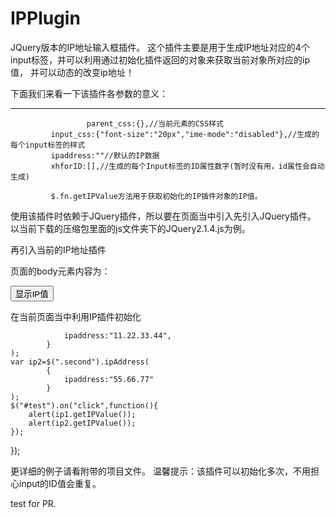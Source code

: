 # IPPlugin
JQuery版本的IP地址输入框插件。
这个插件主要是用于生成IP地址对应的4个input标签，并可以利用通过初始化插件返回的对象来获取当前对象所对应的ip值，
并可以动态的改变ip地址！


下面我们来看一下该插件各参数的意义：

----------------------------------------------------------------------------------------------------------

 					 parent_css:{},//当前元素的CSS样式
	         input_css:{"font-size":"20px","ime-mode":"disabled"},//生成的每个input标签的样式
	         ipaddress:""//默认的IP数据
	         xhforID:[],//生成的每个Input标签的ID属性数字(暂时没有用，id属性会自动生成)

	         $.fn.getIPValue方法用于获取初始化的IP插件对象的IP值。


使用该插件时依赖于JQuery插件，所以要在页面当中引入先引入JQuery插件。
以当前下载的压缩包里面的js文件夹下的JQuery2.1.4.js为例。
<script type="text/javascript" src="../js/jquery-2.1.4.js" ></script>
再引入当前的IP地址插件
<script type="text/javascript" src="../js/IPPlugin.js" ></script>


页面的body元素内容为：
<body>
<div class="first">
	     <!--此处是用于初始化第1个IP插件的位置-->
</div>
<div class="second">
	     <!--此处是用于初始化第2个IP插件的位置-->
</div>
<!--用于弹出第个不同的IP地址的值-->
<button id="test">显示IP值</button>


在当前页面当中利用IP插件初始化
<script type="text/javascript">
$(function() {
	var ip1=$(".first").ipAddress(
			{                                      </script>
				ipaddress:"11.22.33.44",
			}
	);
	var ip2=$(".second").ipAddress(
			{
				ipaddress:"55.66.77"
			}
	);
	$("#test").on("click",function(){
		alert(ip1.getIPValue());
		alert(ip2.getIPValue());
	});
});



更详细的例子请看附带的项目文件。
温馨提示：该插件可以初始化多次，不用担心input的ID值会重复。

test for PR.
